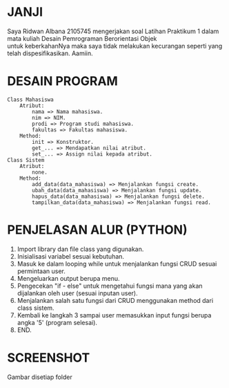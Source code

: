 # JANJI

Saya Ridwan Albana 2105745 mengerjakan
soal Latihan Praktikum 1 
dalam mata kuliah Desain Pemrograman Berorientasi Objek  
untuk keberkahanNya maka saya tidak melakukan kecurangan
seperti yang telah dispesifikasikan. Aamiin.

# DESAIN PROGRAM
    Class Mahasiswa
        Atribut:
            nama => Nama mahasiswa.
            nim => NIM.
            prodi => Program studi mahasiswa.
            fakultas => Fakultas mahasiswa.
        Method:
            init => Konstruktor.
            get_... => Mendapatkan nilai atribut.
            set_... => Assign nilai kepada atribut.
    Class Sistem
        Atribut:
            none.
        Method:
            add_data(data_mahasiswa) => Menjalankan fungsi create.
            ubah_data(data_mahasiswa) => Menjalankan fungsi update.
            hapus_data(data_mahasiswa) => Menjalankan fungsi delete.
            tampilkan_data(data_mahasiswa) => Menjalankan fungsi read.

# PENJELASAN ALUR (PYTHON)
1. Import library dan file class yang digunakan.
2. Inisialisasi variabel sesuai kebutuhan.
3. Masuk ke dalam looping while untuk menjalankan fungsi CRUD sesuai permintaan user.
4. Mengeluarkan output berupa menu.
5. Pengecekan "if - else" untuk mengetahui fungsi mana yang akan dijalankan oleh user (sesuai inputan user).
6. Menjalankan salah satu fungsi dari CRUD menggunakan method dari class sistem.
7. Kembali ke langkah 3 sampai user memasukkan input fungsi berupa angka '5' (program selesai).
8. END.

# SCREENSHOT
Gambar disetiap folder
